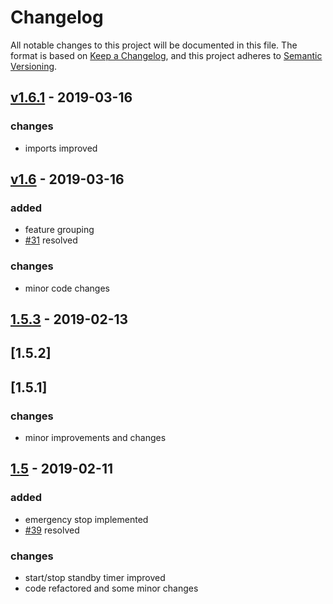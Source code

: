 # Changelog
All notable changes to this project will be documented in this file.
The format is based on [Keep a Changelog](https://keepachangelog.com/en/1.0.0/),
and this project adheres to [Semantic Versioning](https://semver.org/spec/v2.0.0.html).

## [v1.6.1](https://github.com/kaulketh/greenhouse/tree/v1.6.1) - 2019-03-16
### changes
* imports improved

## [v1.6](https://github.com/kaulketh/greenhouse/tree/v1.6) - 2019-03-16
### added
* feature grouping
* [#31](https://github.com/kaulketh/greenhouse/issues/31) resolved
### changes
* minor code changes

## [1.5.3](https://github.com/kaulketh/greenhouse/tree/1.5.3) - 2019-02-13
## [1.5.2]
## [1.5.1]
### changes
* minor improvements and changes

## [1.5](https://github.com/kaulketh/greenhouse/tree/1.5) - 2019-02-11
### added
* emergency stop implemented
* [#39](https://github.com/kaulketh/greenhouse/issues/39) resolved 

### changes
* start/stop standby timer improved
* code refactored and some minor changes